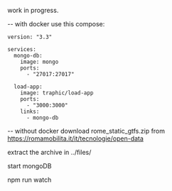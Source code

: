 work in progress.

-- with docker
use this compose:

```
version: "3.3"

services:
  mongo-db:
    image: mongo
    ports:
      - "27017:27017"

  load-app:
    image: traphic/load-app
    ports:
      - "3000:3000"
    links:
      - mongo-db
```

-- without docker
download rome_static_gtfs.zip from https://romamobilita.it/it/tecnologie/open-data

extract the archive in ../files/

start mongoDB

npm run watch
